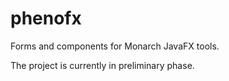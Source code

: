 # phenofx
Forms and components for Monarch JavaFX tools.

The project is currently in preliminary phase.
